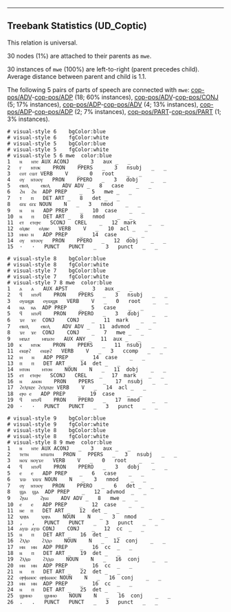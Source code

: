 

--------------------------------------------------------------------------------

## Treebank Statistics (UD_Coptic)

This relation is universal.

30 nodes (1%) are attached to their parents as `mwe`.

30 instances of `mwe` (100%) are left-to-right (parent precedes child).
Average distance between parent and child is 1.1.

The following 5 pairs of parts of speech are connected with `mwe`: [cop-pos/ADV]()-[cop-pos/ADP]() (18; 60% instances), [cop-pos/ADV]()-[cop-pos/CONJ]() (5; 17% instances), [cop-pos/ADP]()-[cop-pos/ADV]() (4; 13% instances), [cop-pos/ADP]()-[cop-pos/ADP]() (2; 7% instances), [cop-pos/PART]()-[cop-pos/PART]() (1; 3% instances).


~~~ conllu
# visual-style 6	bgColor:blue
# visual-style 6	fgColor:white
# visual-style 5	bgColor:blue
# visual-style 5	fgColor:white
# visual-style 5 6 mwe	color:blue
1	ⲛ	ⲛⲧⲉ	AUX	ACONJ	_	3	aux	_	_
2	ⲅ	ⲛⲧⲟⲕ	PRON	PPERS	_	3	nsubj	_	_
3	ⲥⲟⲧ	ⲥⲱⲧ	VERB	V	_	0	root	_	_
4	ⲟⲩ	ⲛⲧⲟⲟⲩ	PRON	PPERO	_	3	dobj	_	_
5	ⲉⲃⲟⲗ	ⲉⲃⲟⲗ	ADV	ADV	_	8	case	_	_
6	ϩⲛ	ϩⲛ	ADP	PREP	_	5	mwe	_	_
7	ⲧ	ⲡ	DET	ART	_	8	det	_	_
8	ϭⲓϫ	ϭⲓϫ	NOUN	N	_	3	nmod	_	_
9	ⲛ	ⲛ	ADP	PREP	_	10	case	_	_
10	ⲛ	ⲡ	DET	ART	_	8	nmod	_	_
11	ⲉⲧ	ⲉⲧⲉⲣⲉ	SCONJ	CREL	_	12	mark	_	_
12	ⲑⲗⲓⲃⲉ	ⲑⲗⲓⲃⲉ	VERB	V	_	10	acl	_	_
13	ⲙⲙⲟ	ⲛ	ADP	PREP	_	14	case	_	_
14	ⲟⲩ	ⲛⲧⲟⲟⲩ	PRON	PPERO	_	12	dobj	_	_
15	·	·	PUNCT	PUNCT	_	3	punct	_	_

~~~


~~~ conllu
# visual-style 8	bgColor:blue
# visual-style 8	fgColor:white
# visual-style 7	bgColor:blue
# visual-style 7	fgColor:white
# visual-style 7 8 mwe	color:blue
1	ⲁ	ⲁ	AUX	APST	_	3	aux	_	_
2	ϥ	ⲛⲧⲟϥ	PRON	PPERS	_	3	nsubj	_	_
3	ⲟⲩⲱϣⲃ	ⲟⲩⲱϣⲃ	VERB	V	_	0	root	_	_
4	ⲛⲁ	ⲛⲁ	ADP	PREP	_	5	case	_	_
5	ϥ	ⲛⲧⲟϥ	PRON	PPERO	_	3	dobj	_	_
6	ϫⲉ	ϫⲉ	CONJ	CONJ	_	11	mark	_	_
7	ⲉⲃⲟⲗ	ⲉⲃⲟⲗ	ADV	ADV	_	11	advmod	_	_
8	ϫⲉ	ϫⲉ	CONJ	CONJ	_	7	mwe	_	_
9	ⲙⲡⲁⲧ	ⲙⲡⲁⲧⲉ	AUX	ANY	_	11	aux	_	_
10	ⲕ	ⲛⲧⲟⲕ	PRON	PPERS	_	11	nsubj	_	_
11	ⲉⲓⲱⲣϩ	ⲉⲓⲱⲣϩ	VERB	V	_	3	ccomp	_	_
12	ⲙ	ⲛ	ADP	PREP	_	14	case	_	_
13	ⲡ	ⲡ	DET	ART	_	14	det	_	_
14	ⲙⲧⲟⲛ	ⲙⲧⲟⲛ	NOUN	N	_	11	dobj	_	_
15	ⲉⲧ	ⲉⲧⲉⲣⲉ	SCONJ	CREL	_	17	mark	_	_
16	ⲛ	ⲁⲛⲟⲛ	PRON	PPERS	_	17	nsubj	_	_
17	ϩⲉⲗⲡⲓⲍⲉ	ϩⲉⲗⲡⲓⲍⲉ	VERB	V	_	14	acl	_	_
18	ⲉⲣⲟ	ⲉ	ADP	PREP	_	19	case	_	_
19	ϥ	ⲛⲧⲟϥ	PRON	PPERO	_	17	nmod	_	_
20	·	·	PUNCT	PUNCT	_	3	punct	_	_

~~~


~~~ conllu
# visual-style 9	bgColor:blue
# visual-style 9	fgColor:white
# visual-style 8	bgColor:blue
# visual-style 8	fgColor:white
# visual-style 8 9 mwe	color:blue
1	ⲛ	ⲛⲧⲉ	AUX	ACONJ	_	3	aux	_	_
2	ⲧⲉⲧⲛ	ⲛⲧⲱⲧⲛ	PRON	PPERS	_	3	nsubj	_	_
3	ⲛⲟϫ	ⲛⲟⲩϫⲉ	VERB	V	_	0	root	_	_
4	ϥ	ⲛⲧⲟϥ	PRON	PPERO	_	3	dobj	_	_
5	ⲉ	ⲉ	ADP	PREP	_	6	case	_	_
6	ϫⲱ	ϫⲱϫ	NOUN	N	_	3	nmod	_	_
7	ⲟⲩ	ⲛⲧⲟⲟⲩ	PRON	PPERO	_	6	det	_	_
8	ϣⲁ	ϣⲁ	ADP	PREP	_	12	advmod	_	_
9	ϩⲣⲁⲓ	ϩⲣⲁⲓ	ADV	ADV	_	8	mwe	_	_
10	ⲉ	ⲉ	ADP	PREP	_	12	case	_	_
11	ⲛⲉ	ⲡ	DET	ART	_	12	det	_	_
12	ⲭⲏⲣⲁ	ⲭⲏⲣⲁ	NOUN	N	_	3	nmod	_	_
13	,	,	PUNCT	PUNCT	_	3	punct	_	_
14	ⲁⲩⲱ	ⲁⲩⲱ	CONJ	CONJ	_	12	cc	_	_
15	ⲛ	ⲡ	DET	ART	_	16	det	_	_
16	ϩⲗⲗⲟ	ϩⲗⲗⲟ	NOUN	N	_	12	conj	_	_
17	ⲙⲛ	ⲙⲛ	ADP	PREP	_	16	cc	_	_
18	ⲛ	ⲡ	DET	ART	_	19	det	_	_
19	ϩⲗⲗⲱ	ϩⲗⲗⲱ	NOUN	N	_	16	conj	_	_
20	ⲙⲛ	ⲙⲛ	ADP	PREP	_	16	cc	_	_
21	ⲛ	ⲡ	DET	ART	_	22	det	_	_
22	ⲟⲣⲫⲁⲛⲟⲥ	ⲟⲣⲫⲁⲛⲟⲥ	NOUN	N	_	16	conj	_	_
23	ⲙⲛ	ⲙⲛ	ADP	PREP	_	16	cc	_	_
24	ⲛ	ⲡ	DET	ART	_	25	det	_	_
25	ϣⲙⲙⲟ	ϣⲙⲙⲟ	NOUN	N	_	16	conj	_	_
26	.	.	PUNCT	PUNCT	_	3	punct	_	_

~~~


